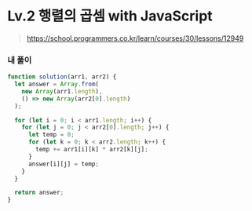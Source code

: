 # Lv.2 행렬의 곱셈 with JavaScript

> https://school.programmers.co.kr/learn/courses/30/lessons/12949

### 내 풀이

```javascript
function solution(arr1, arr2) {
  let answer = Array.from(
    new Array(arr1.length),
    () => new Array(arr2[0].length)
  );

  for (let i = 0; i < arr1.length; i++) {
    for (let j = 0; j < arr2[0].length; j++) {
      let temp = 0;
      for (let k = 0; k < arr2.length; k++) {
        temp += arr1[i][k] * arr2[k][j];
      }
      answer[i][j] = temp;
    }
  }

  return answer;
}
```
